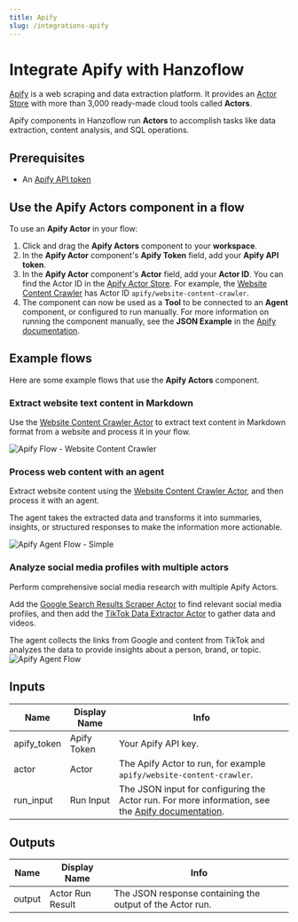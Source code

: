 ```yaml
---
title: Apify
slug: /integrations-apify
---
```


# Integrate Apify with Hanzoflow

[Apify](https://apify.com/) is a web scraping and data extraction platform. It provides an [Actor Store](https://apify.com/store) with more than 3,000 ready-made cloud tools called **Actors**.

Apify components in Hanzoflow run **Actors** to accomplish tasks like data extraction, content analysis, and SQL operations.

## Prerequisites

* An [Apify API token](https://docs.apify.com/platform/integrations/api)

## Use the Apify Actors component in a flow

To use an **Apify Actor** in your flow:

1. Click and drag the **Apify Actors** component to your **workspace**.
2. In the **Apify Actor** component's **Apify Token** field, add your **Apify API token**.
3. In the **Apify Actor** component's **Actor** field, add your **Actor ID**.
You can find the Actor ID in the [Apify Actor Store](https://apify.com/store).
For example, the [Website Content Crawler](https://apify.com/apify/website-content-crawler) has Actor ID `apify/website-content-crawler`.
4. The component can now be used as a **Tool** to be connected to an **Agent** component, or configured to run manually.
For more information on running the component manually, see the **JSON Example** in the [Apify documentation](https://apify.com/apify/website-content-crawler/input-schema).

## Example flows

Here are some example flows that use the **Apify Actors** component.

### Extract website text content in Markdown

Use the [Website Content Crawler Actor](https://apify.com/apify/website-content-crawler) to extract text content in Markdown format from a website and process it in your flow.

![Apify Flow - Website Content Crawler](./apify_flow_wcc.png)

### Process web content with an agent

Extract website content using the [Website Content Crawler Actor](https://apify.com/apify/website-content-crawler), and then process it with an agent.

The agent takes the extracted data and transforms it into summaries, insights, or structured responses to make the information more actionable.

![Apify Agent Flow - Simple](./apify_agent_flow_simple.png)

### Analyze social media profiles with multiple actors

Perform comprehensive social media research with multiple Apify Actors.

Add the [Google Search Results Scraper Actor](https://apify.com/apify/google-search-scraper) to find relevant social media profiles, and then add the [TikTok Data Extractor Actor](https://apify.com/clockworks/free-tiktok-scraper) to gather data and videos.

The agent collects the links from Google and content from TikTok and analyzes the data to provide insights about a person, brand, or topic.
![Apify Agent Flow](./apify_agent_flow.png)

## Inputs

| Name | Display Name | Info |
|------|--------------|------|
| apify_token | Apify Token | Your Apify API key. |
| actor | Actor | The Apify Actor to run, for example `apify/website-content-crawler`. |
| run_input | Run Input | The JSON input for configuring the Actor run. For more information, see the [Apify documentation](https://apify.com/apify/website-content-crawler/input-schema). |

## Outputs

| Name | Display Name | Info |
|------|--------------|------|
| output | Actor Run Result | The JSON response containing the output of the Actor run. |
